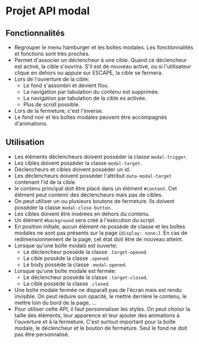 # Projet API modal

## Fonctionnalités
- Regrouper le menu hamburger et les boîtes modales. Les fonctionnalités et fonctions sont très proches.
- Permet d'associer un déclencheur à une cible. Quand ce déclencheur est activé, la cible s'ouvrira. S'il est de nouveau activé, ou si l'utilisateur clique en dehors ou appuie sur ESCAPE, la cible se fermera.
- Lors de l'ouverture de la cible:
    - Le fond s'assombri et devient flou.
    - La navigation par tabulation du contenu est supprimée.
    - La navigation par tabulation de la cible es activée.
    - Plus de scroll possible.
- Lors de la fermeture, c'est l'inverse.
- Le fond noir et les boîtes modales peuvent être accompagnés d'animations.

## Utilisation
- Les éléments déclencheurs doivent posséder la classe `modal-trigger`.
- Les cibles doivent posséder la classe `modal-target`.
- Déclencheurs et cibles doivent posséder un id.
- Les déclencheurs doivent posséder l'attribut `data-modal-target` contenant l'id de la cible.
- le contenu principal doit être placé dans un élément `#content`. Cet élément peut contenir des déclencheurs mais pas de cibles.
- On peut utiliser un ou plusieurs boutons de fermeture. Ils doivent posséder la classe `modal-close-button`.
- Les cibles doivent être insérées en dehors du contenu.
- Un élément `#background` sera créé à l'exécution du script.
- En position initiale, aucun élément ne possède de classe et les boîtes modales ne sont pas présents sur la page (`display: none;`). En cas de redimensionnement de la page, cet état doit être de nouveau atteint.
- Lorsque qu'une boîte modals est ouverte:
    - Le déclencheur possède la classe `.target-opened`.
    - La cible possède la classe `.opened`.
    - Le body possède la classe `.modal-opened`.
- Lorsque qu'une boîte modale est fermée:
    - Le déclencheur possède la classe `.target-closed`.
    - La cible possède la classe `.closed`.
- Une boîte modale fermée ne disparaît pas de l'écran mais est rendu invisible. On peut réduire son opacité, le mettre derrière le contenu, le mettre loin du bord de la page, ...
- Pour utiliser cette API, il faut personnaliser les styles. On peut choisir la taille des éléments, leur apparence et leur ajouter des animations à l'ouverture et à la fermeture. C'est surtout important pour la boîte modale, le déclencheur et le bouton de fermeture. Seul le fond ne doit pas être personnalisé.
